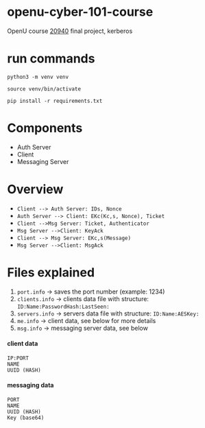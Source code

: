 # openu-cyber-101-course
OpenU course [20940](https://www.openu.ac.il/courses/20940.htm) final project, kerberos


# run commands

`python3 -m venv venv` 

`source venv/bin/activate`

`pip install -r requirements.txt`

# Components
* Auth Server
* Client
* Messaging Server

# Overview 
- `Client --> Auth Server: IDs, Nonce`
- `Auth Server --> Client: EKc(Kc,s, Nonce), Ticket`
- `Client -->Msg Server: Ticket, Authenticator`
- `Msg Server -->Client: KeyAck`
- `Client --> Msg Server: EKc,s(Message)`
- `Msg Server -->Client: MsgAck`

# Files explained
1. `port.info` ->  saves the port number (example: 1234)
2. `clients.info` -> clients data file with structure: `ID:Name:PasswordHash:LastSeen:`
3. `servers.info` -> servers data file with structure: `ID:Name:AESKey:`
4. `me.info` -> client data, see below for more details
5. `msg.info` -> messaging server data, see below


#### client data
```text
IP:PORT
NAME
UUID (HASH) 
```
#### messaging data
```text
PORT
NAME
UUID (HASH)
Key (base64)
```